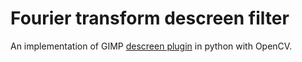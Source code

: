 # Fourier transform descreen filter

An implementation of GIMP [descreen plugin](http://registry.gimp.org/node/24411) in python with OpenCV.